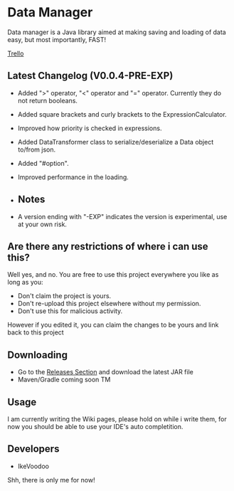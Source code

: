 # Data Manager

Data manager is a Java library aimed at making saving and loading of data easy, but most importantly, FAST!

[Trello](https://trello.com/b/eJQll3AP/dataloader-j)


## Latest Changelog (V0.0.4-PRE-EXP)

- Added ">" operator, "<" operator and "=" operator. Currently they do not return booleans.
- Added square brackets and curly brackets to the ExpressionCalculator.
- Improved how priority is checked in expressions.
- Added DataTransformer class to serialize/deserialize a Data object to/from json.
- Added "#option".
- Improved performance in the loading.

- ## Notes
- A version ending with "-EXP" indicates the version is experimental, use at your own risk.

## Are there any restrictions of where i can use this?

Well yes, and no. You are free to use this project everywhere you like as long as you:
- Don't claim the project is yours.
- Don't re-upload this project elsewhere without my permission.
- Don't use this for malicious activity.

However if you edited it, you can claim the changes to be yours and link back to this project


## Downloading
- Go to the [Releases Section](https://github.com/IkeVoodoo/DataManager/releases) and download the latest JAR file
- Maven/Gradle coming soon TM

## Usage
I am currently writing the Wiki pages, please hold on while i write them, for now you should be able to use your IDE's auto completition.

## Developers

- IkeVoodoo

Shh, there is only me for now!
